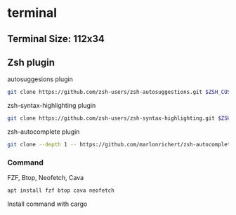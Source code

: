 # terminal
<h2>Terminal Size: 112x34</h2>

<h2>Zsh plugin</h2>

<p>autosuggesions plugin</p>

```bash
git clone https://github.com/zsh-users/zsh-autosuggestions.git $ZSH_CUSTOM/plugins/zsh-autosuggestions
```

<p>zsh-syntax-highlighting plugin</p>

```bash
git clone https://github.com/zsh-users/zsh-syntax-highlighting.git $ZSH_CUSTOM/plugins/zsh-syntax-highlighting
```

<p>zsh-autocomplete plugin</p>

```bash
git clone --depth 1 -- https://github.com/marlonrichert/zsh-autocomplete.git $ZSH_CUSTOM/plugins/zsh-autocomplete
```

<h3>Command</h3>
<p>FZF, Btop, Neofetch, Cava</p>

```bash
apt install fzf btop cava neofetch
```

<p>Install command with cargo</p>
